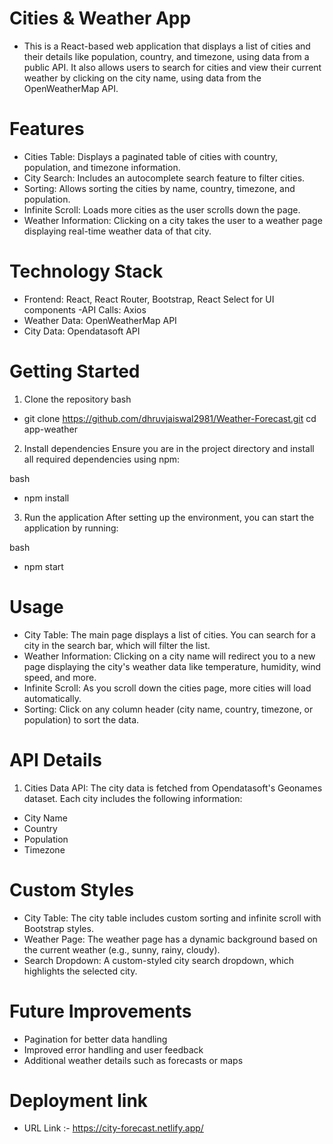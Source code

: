 # Cities & Weather App
- This is a React-based web application that displays a list of cities and their details like population, country, and timezone, using data from a public API. It also allows users to search for cities and view their current weather by clicking on the city name, using data from the OpenWeatherMap API.

# Features
- Cities Table: Displays a paginated table of cities with country, population, and timezone information.
- City Search: Includes an autocomplete search feature to filter cities.
- Sorting: Allows sorting the cities by name, country, timezone, and population.
- Infinite Scroll: Loads more cities as the user scrolls down the page.
- Weather Information: Clicking on a city takes the user to a weather page displaying real-time weather data of that city.

# Technology Stack

- Frontend: React, React Router, Bootstrap, React Select for UI components
-API Calls: Axios
- Weather Data: OpenWeatherMap API
- City Data: Opendatasoft API

# Getting Started

1. Clone the repository
bash
- git clone https://github.com/dhruvjaiswal2981/Weather-Forecast.git
cd app-weather

2. Install dependencies
Ensure you are in the project directory and install all required dependencies using npm:

bash
- npm install

3. Run the application
After setting up the environment, you can start the application by running:

bash
- npm start

# Usage
- City Table: The main page displays a list of cities. You can search for a city in the search bar, which will filter the list.
- Weather Information: Clicking on a city name will redirect you to a new page displaying the city's weather data like temperature, humidity, wind speed, and more.
- Infinite Scroll: As you scroll down the cities page, more cities will load automatically.
- Sorting: Click on any column header (city name, country, timezone, or population) to sort the data.

# API Details
1. Cities Data API:
The city data is fetched from Opendatasoft's Geonames dataset. Each city includes the following information:

- City Name
- Country
- Population
- Timezone

# Custom Styles
- City Table: The city table includes custom sorting and infinite scroll with Bootstrap styles.
- Weather Page: The weather page has a dynamic background based on the current weather (e.g., sunny, rainy, cloudy).
- Search Dropdown: A custom-styled city search dropdown, which highlights the selected city.

# Future Improvements
- Pagination for better data handling
- Improved error handling and user feedback
- Additional weather details such as forecasts or maps

# Deployment link 

- URL Link :- https://city-forecast.netlify.app/